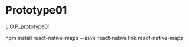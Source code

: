 # Prototype01
L.O.P_prototype01


npm install react-native-maps --save
react-native link react-native-maps